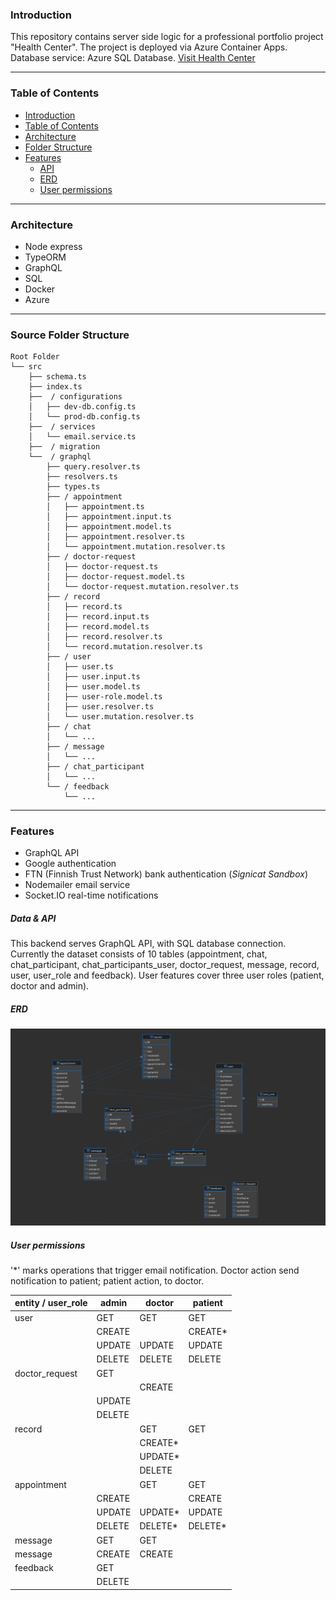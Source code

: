 ### Introduction

This repository contains server side logic for a professional portfolio project "Health Center". The project is deployed via Azure Container Apps. Database service: Azure SQL Database. 
[Visit Health Center](https://wonderful-dune-0e4733c03.5.azurestaticapps.net/)

___


### Table of Contents

- [Introduction](#introduction)
- [Table of Contents](#table-of-contents)
- [Architecture](#architecture)
- [Folder Structure](#folder-structure)
- [Features](#features)
    - [API](#api)
    - [ERD](#erd)
    - [User permissions](#user-permissions)

___

### Architecture

- Node express
- TypeORM
- GraphQL
- SQL
- Docker
- Azure

___

### Source Folder Structure

```
Root Folder
└── src
    ├── schema.ts
    ├── index.ts
    ├──  / configurations
    │   ├── dev-db.config.ts
    │   └── prod-db.config.ts
    ├──  / services
    │   └── email.service.ts
    ├──  / migration
    └──  / graphql
        ├── query.resolver.ts
        ├── resolvers.ts
        ├── types.ts
        ├── / appointment
        │   ├── appointment.ts
        │   ├── appointment.input.ts
        │   ├── appointment.model.ts
        │   ├── appointment.resolver.ts
        │   └── appointment.mutation.resolver.ts
        ├── / doctor-request
        │   ├── doctor-request.ts
        │   ├── doctor-request.model.ts
        │   └── doctor-request.mutation.resolver.ts
        ├── / record
        │   ├── record.ts
        │   ├── record.input.ts
        │   ├── record.model.ts
        │   ├── record.resolver.ts
        │   └── record.mutation.resolver.ts
        ├── / user
        │   ├── user.ts
        │   ├── user.input.ts
        │   ├── user.model.ts
        │   ├── user-role.model.ts
        │   ├── user.resolver.ts
        │   └── user.mutation.resolver.ts
        ├── / chat
        │   └── ...
        ├── / message
        │   └── ...
        ├── / chat_participant
        │   └── ...
        └── / feedback
            └── ...
```


___

### Features

- GraphQL API
- Google authentication
- FTN (Finnish Trust Network) bank authentication (_Signicat Sandbox_)
- Nodemailer email service
- Socket.IO real-time notifications
  

##### Data & API

This backend serves GraphQL API, with SQL database connection. Currently the dataset consists of 10 tables (appointment, chat, chat_participant, chat_participants_user, doctor_request, message, record, user, user_role and feedback). User features cover three user roles (patient, doctor and admin). 


##### ERD 

![](./erd.png)



##### User permissions


'*' marks operations that trigger email notification. Doctor action send notification to patient; patient action, to doctor.



|entity / user_role|admin |doctor  | patient|
--- | --- | --- | ---|
|user|GET|GET|GET|
||CREATE||CREATE*|
||UPDATE|UPDATE|UPDATE|
||DELETE|DELETE|DELETE|
|doctor_request|GET|||
|||CREATE||
||UPDATE|||
||DELETE|||
|record||GET|GET|
|||CREATE*||
|||UPDATE*||
|||DELETE||
|appointment||GET|GET|
||CREATE||CREATE|
||UPDATE|UPDATE*|UPDATE|
||DELETE|DELETE*|DELETE*|
|message|GET|GET||
|message|CREATE|CREATE||
|feedback|GET|||
||DELETE|||
  